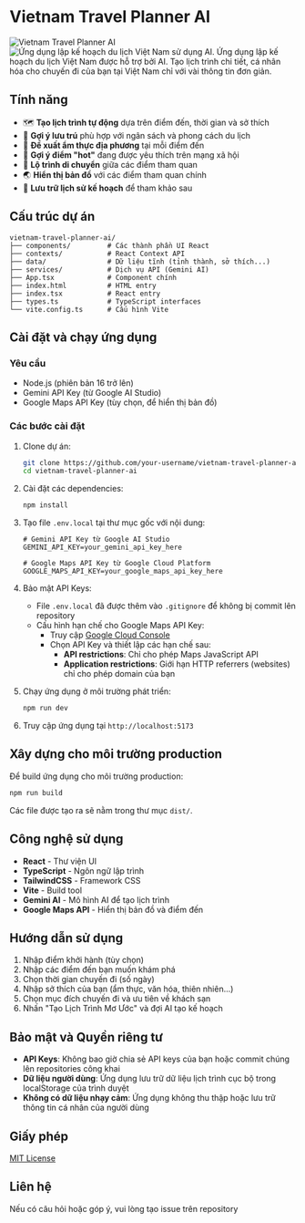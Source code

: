 # Vietnam Travel Planner AI

![Vietnam Travel Planner AI](https://img.shields.io/badge/Vietnam-Travel_Planner_AI-teal)
  <img alt="Ứng dụng lập kế hoạch du lịch Việt Nam sử dụng AI." src="https://api.pikwy.com/web/683038364dfa723e7231a068.jpg">
Ứng dụng lập kế hoạch du lịch Việt Nam được hỗ trợ bởi AI. Tạo lịch trình chi tiết, cá nhân hóa cho chuyến đi của bạn tại Việt Nam chỉ với vài thông tin đơn giản.

## Tính năng

- 🗺️ **Tạo lịch trình tự động** dựa trên điểm đến, thời gian và sở thích
- 🏨 **Gợi ý lưu trú** phù hợp với ngân sách và phong cách du lịch
- 🍜 **Đề xuất ẩm thực địa phương** tại mỗi điểm đến
- 📸 **Gợi ý điểm "hot"** đang được yêu thích trên mạng xã hội
- 🚗 **Lộ trình di chuyển** giữa các điểm tham quan
- 🌏 **Hiển thị bản đồ** với các điểm tham quan chính
- 💾 **Lưu trữ lịch sử kế hoạch** để tham khảo sau

## Cấu trúc dự án

```
vietnam-travel-planner-ai/
├── components/         # Các thành phần UI React
├── contexts/           # React Context API
├── data/               # Dữ liệu tĩnh (tỉnh thành, sở thích...)
├── services/           # Dịch vụ API (Gemini AI)
├── App.tsx             # Component chính
├── index.html          # HTML entry
├── index.tsx           # React entry
├── types.ts            # TypeScript interfaces
└── vite.config.ts      # Cấu hình Vite
```

## Cài đặt và chạy ứng dụng

### Yêu cầu

- Node.js (phiên bản 16 trở lên)
- Gemini API Key (từ Google AI Studio)
- Google Maps API Key (tùy chọn, để hiển thị bản đồ)

### Các bước cài đặt

1. Clone dự án:
   ```bash
   git clone https://github.com/your-username/vietnam-travel-planner-ai.git
   cd vietnam-travel-planner-ai
   ```

2. Cài đặt các dependencies:
   ```bash
   npm install
   ```

3. Tạo file `.env.local` tại thư mục gốc với nội dung:
   ```
   # Gemini API Key từ Google AI Studio
   GEMINI_API_KEY=your_gemini_api_key_here
   
   # Google Maps API Key từ Google Cloud Platform
   GOOGLE_MAPS_API_KEY=your_google_maps_api_key_here
   ```

4. Bảo mật API Keys:
   - File `.env.local` đã được thêm vào `.gitignore` để không bị commit lên repository
   - Cấu hình hạn chế cho Google Maps API Key:
     - Truy cập [Google Cloud Console](https://console.cloud.google.com/google/maps-apis/credentials)
     - Chọn API Key và thiết lập các hạn chế sau:
       - **API restrictions**: Chỉ cho phép Maps JavaScript API
       - **Application restrictions**: Giới hạn HTTP referrers (websites) chỉ cho phép domain của bạn

5. Chạy ứng dụng ở môi trường phát triển:
   ```bash
   npm run dev
   ```

6. Truy cập ứng dụng tại `http://localhost:5173`

## Xây dựng cho môi trường production

Để build ứng dụng cho môi trường production:

```bash
npm run build
```

Các file được tạo ra sẽ nằm trong thư mục `dist/`.

## Công nghệ sử dụng

- **React** - Thư viện UI
- **TypeScript** - Ngôn ngữ lập trình
- **TailwindCSS** - Framework CSS
- **Vite** - Build tool
- **Gemini AI** - Mô hình AI để tạo lịch trình
- **Google Maps API** - Hiển thị bản đồ và điểm đến

## Hướng dẫn sử dụng

1. Nhập điểm khởi hành (tùy chọn)
2. Nhập các điểm đến bạn muốn khám phá
3. Chọn thời gian chuyến đi (số ngày)
4. Nhập sở thích của bạn (ẩm thực, văn hóa, thiên nhiên...)
5. Chọn mục đích chuyến đi và ưu tiên về khách sạn
6. Nhấn "Tạo Lịch Trình Mơ Ước" và đợi AI tạo kế hoạch

## Bảo mật và Quyền riêng tư

- **API Keys**: Không bao giờ chia sẻ API keys của bạn hoặc commit chúng lên repositories công khai
- **Dữ liệu người dùng**: Ứng dụng lưu trữ dữ liệu lịch trình cục bộ trong localStorage của trình duyệt
- **Không có dữ liệu nhạy cảm**: Ứng dụng không thu thập hoặc lưu trữ thông tin cá nhân của người dùng

## Giấy phép

[MIT License](LICENSE)

## Liên hệ

Nếu có câu hỏi hoặc góp ý, vui lòng tạo issue trên repository 
